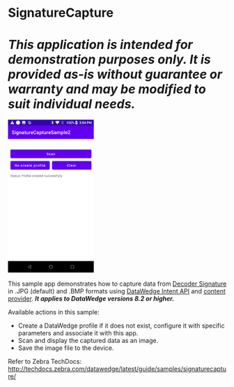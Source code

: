# SignatureCapture

*This application is intended for demonstration purposes only. It is provided as-is without guarantee or warranty and may be modified to suit individual needs.*
=========================================================

<img style="height:350px" src="signaturecapture2.png"/>

This sample app demonstrates how to capture data from [Decoder Signature](http://techdocs.zebra.com/datawedge/latest/guide/input/barcode/#decodersignature) in .JPG (default) and .BMP formats using [DataWedge Intent API](http://techdocs.zebra.com/datawedge/latest/guide/api/) and [content provider](http://techdocs.zebra.com/datawedge/latest/guide/programmers-guides/content-provider/). **_It applies to DataWedge versions 8.2 or higher._**

Available actions in this sample:

* Create a DataWedge profile if it does not exist, configure it with specific parameters and associate it with this app.
* Scan and display the captured data as an image.
* Save the image file to the device.

Refer to Zebra TechDocs: http://techdocs.zebra.com/datawedge/latest/guide/samples/signaturecapture/





